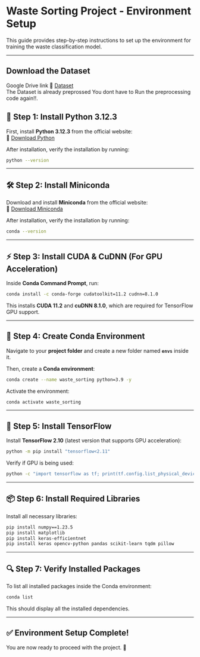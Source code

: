 # Waste Sorting Project - Environment Setup

This guide provides step-by-step instructions to set up the environment for training the waste classification model.

---

## Download the Dataset 

Google Drive link 🔗 [Dataset](https://drive.google.com/file/d/13V6-HEIAYtSiYbuVxU7qwLlAN8ZLLCKo/view?usp=sharing) \
The Dataset is already preprossed You dont have to Run the preprocessing code again!!.

## 🚀 Step 1: Install Python 3.12.3

First, install **Python 3.12.3** from the official website:  
🔗 [Download Python](https://www.python.org/downloads/release/python-3123/)

After installation, verify the installation by running:

```sh
python --version
```

---

## 🛠 Step 2: Install Miniconda

Download and install **Miniconda** from the official website:  
🔗 [Download Miniconda](https://docs.conda.io/en/latest/miniconda.html)

After installation, verify the installation by running:

```sh
conda --version
```

---

## ⚡ Step 3: Install CUDA & CuDNN (For GPU Acceleration)

Inside **Conda Command Prompt**, run:

```sh
conda install -c conda-forge cudatoolkit=11.2 cudnn=8.1.0
```

This installs **CUDA 11.2** and **cuDNN 8.1.0**, which are required for TensorFlow GPU support.

---

## 📂 Step 4: Create Conda Environment

Navigate to your **project folder** and create a new folder named **`envs`** inside it.  

Then, create a **Conda environment**:

```sh
conda create --name waste_sorting python=3.9 -y
```

Activate the environment:

```sh
conda activate waste_sorting
```

---

## 🔧 Step 5: Install TensorFlow

Install **TensorFlow 2.10** (latest version that supports GPU acceleration):

```sh
python -m pip install "tensorflow<2.11"
```

Verify if GPU is being used:

```sh
python -c "import tensorflow as tf; print(tf.config.list_physical_devices('GPU'))"
```

---

## 📦 Step 6: Install Required Libraries

Install all necessary libraries:

```sh
pip install numpy==1.23.5
pip install matplotlib
pip install keras-efficientnet
pip install keras opencv-python pandas scikit-learn tqdm pillow
```

---

## 🔍 Step 7: Verify Installed Packages

To list all installed packages inside the Conda environment:

```sh
conda list
```

This should display all the installed dependencies.

---

## ✅ Environment Setup Complete!

You are now ready to proceed with the project. 🚀
